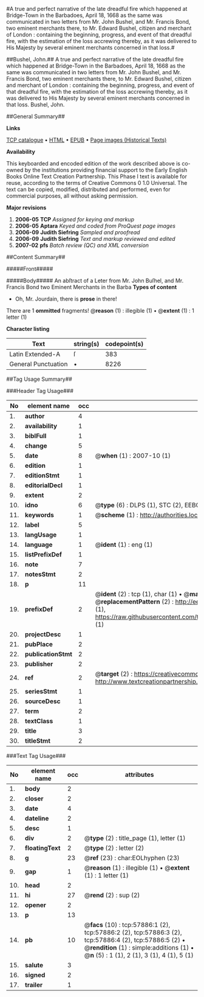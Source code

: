#A true and perfect narrative of the late dreadful fire which happened at Bridge-Town in the Barbadoes, April 18, 1668 as the same was communicated in two letters from Mr. John Bushel, and Mr. Francis Bond, two eminent merchants there, to Mr. Edward Bushel, citizen and merchant of London : containing the beginning, progress, and event of that dreadful fire, with the estimation of the loss accrewing thereby, as it was delivered to His Majesty by several eminent merchants concerned in that loss.#

##Bushel, John.##
A true and perfect narrative of the late dreadful fire which happened at Bridge-Town in the Barbadoes, April 18, 1668 as the same was communicated in two letters from Mr. John Bushel, and Mr. Francis Bond, two eminent merchants there, to Mr. Edward Bushel, citizen and merchant of London : containing the beginning, progress, and event of that dreadful fire, with the estimation of the loss accrewing thereby, as it was delivered to His Majesty by several eminent merchants concerned in that loss.
Bushel, John.

##General Summary##

**Links**

[TCP catalogue](http://www.ota.ox.ac.uk/tcp/)  • 
[HTML](http://tei.it.ox.ac.uk/tcp/Texts-HTML/free/A30/A30700.html)  • 
[EPUB](http://tei.it.ox.ac.uk/tcp/Texts-EPUB/free/A30/A30700.epub) • 
[Page images (Historical Texts)](https://data.historicaltexts.jisc.ac.uk/view?pubId=eebo-12260927e&pageId=eebo-12260927e-57886-1)

**Availability**

This keyboarded and encoded edition of the
	       work described above is co-owned by the institutions
	       providing financial support to the Early English Books
	       Online Text Creation Partnership. This Phase I text is
	       available for reuse, according to the terms of Creative
	       Commons 0 1.0 Universal. The text can be copied,
	       modified, distributed and performed, even for
	       commercial purposes, all without asking permission.

**Major revisions**

1. __2006-05__ __TCP__ *Assigned for keying and markup*
1. __2006-05__ __Aptara__ *Keyed and coded from ProQuest page images*
1. __2006-09__ __Judith Siefring__ *Sampled and proofread*
1. __2006-09__ __Judith Siefring__ *Text and markup reviewed and edited*
1. __2007-02__ __pfs__ *Batch review (QC) and XML conversion*

##Content Summary##

#####Front#####

#####Body#####
An abſtract of a Leter from Mr. John
Buſhel, and Mr. Francis Bond two
Eminent Merchants in the Barba
**Types of content**

  * Oh, Mr. Jourdain, there is **prose** in there!

There are 1 **ommitted** fragments! 
 @__reason__ (1) : illegible (1)  •  @__extent__ (1) : 1 letter (1)

**Character listing**


|Text|string(s)|codepoint(s)|
|---|---|---|
|Latin Extended-A|ſ|383|
|General Punctuation|•|8226|

##Tag Usage Summary##

###Header Tag Usage###

|No|element name|occ|attributes|
|---|---|---|---|
|1.|__author__|4||
|2.|__availability__|1||
|3.|__biblFull__|1||
|4.|__change__|5||
|5.|__date__|8| @__when__ (1) : 2007-10 (1)|
|6.|__edition__|1||
|7.|__editionStmt__|1||
|8.|__editorialDecl__|1||
|9.|__extent__|2||
|10.|__idno__|6| @__type__ (6) : DLPS (1), STC (2), EEBO-CITATION (1), OCLC (1), VID (1)|
|11.|__keywords__|1| @__scheme__ (1) : http://authorities.loc.gov/ (1)|
|12.|__label__|5||
|13.|__langUsage__|1||
|14.|__language__|1| @__ident__ (1) : eng (1)|
|15.|__listPrefixDef__|1||
|16.|__note__|7||
|17.|__notesStmt__|2||
|18.|__p__|11||
|19.|__prefixDef__|2| @__ident__ (2) : tcp (1), char (1)  •  @__matchPattern__ (2) : ([0-9\-]+):([0-9IVX]+) (1), (.+) (1)  •  @__replacementPattern__ (2) : http://eebo.chadwyck.com/downloadtiff?vid=$1&page=$2 (1), https://raw.githubusercontent.com/textcreationpartnership/Texts/master/tcpchars.xml#$1 (1)|
|20.|__projectDesc__|1||
|21.|__pubPlace__|2||
|22.|__publicationStmt__|2||
|23.|__publisher__|2||
|24.|__ref__|2| @__target__ (2) : https://creativecommons.org/publicdomain/zero/1.0/ (1), http://www.textcreationpartnership.org/docs/. (1)|
|25.|__seriesStmt__|1||
|26.|__sourceDesc__|1||
|27.|__term__|2||
|28.|__textClass__|1||
|29.|__title__|3||
|30.|__titleStmt__|2||


###Text Tag Usage###

|No|element name|occ|attributes|
|---|---|---|---|
|1.|__body__|2||
|2.|__closer__|2||
|3.|__date__|4||
|4.|__dateline__|2||
|5.|__desc__|1||
|6.|__div__|2| @__type__ (2) : title_page (1), letter (1)|
|7.|__floatingText__|2| @__type__ (2) : letter (2)|
|8.|__g__|23| @__ref__ (23) : char:EOLhyphen (23)|
|9.|__gap__|1| @__reason__ (1) : illegible (1)  •  @__extent__ (1) : 1 letter (1)|
|10.|__head__|2||
|11.|__hi__|27| @__rend__ (2) : sup (2)|
|12.|__opener__|2||
|13.|__p__|13||
|14.|__pb__|10| @__facs__ (10) : tcp:57886:1 (2), tcp:57886:2 (2), tcp:57886:3 (2), tcp:57886:4 (2), tcp:57886:5 (2)  •  @__rendition__ (1) : simple:additions (1)  •  @__n__ (5) : 1 (1), 2 (1), 3 (1), 4 (1), 5 (1)|
|15.|__salute__|3||
|16.|__signed__|2||
|17.|__trailer__|1||
